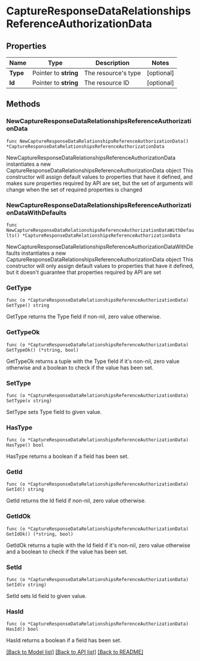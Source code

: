 # CaptureResponseDataRelationshipsReferenceAuthorizationData

## Properties

Name | Type | Description | Notes
------------ | ------------- | ------------- | -------------
**Type** | Pointer to **string** | The resource&#39;s type | [optional] 
**Id** | Pointer to **string** | The resource ID | [optional] 

## Methods

### NewCaptureResponseDataRelationshipsReferenceAuthorizationData

`func NewCaptureResponseDataRelationshipsReferenceAuthorizationData() *CaptureResponseDataRelationshipsReferenceAuthorizationData`

NewCaptureResponseDataRelationshipsReferenceAuthorizationData instantiates a new CaptureResponseDataRelationshipsReferenceAuthorizationData object
This constructor will assign default values to properties that have it defined,
and makes sure properties required by API are set, but the set of arguments
will change when the set of required properties is changed

### NewCaptureResponseDataRelationshipsReferenceAuthorizationDataWithDefaults

`func NewCaptureResponseDataRelationshipsReferenceAuthorizationDataWithDefaults() *CaptureResponseDataRelationshipsReferenceAuthorizationData`

NewCaptureResponseDataRelationshipsReferenceAuthorizationDataWithDefaults instantiates a new CaptureResponseDataRelationshipsReferenceAuthorizationData object
This constructor will only assign default values to properties that have it defined,
but it doesn't guarantee that properties required by API are set

### GetType

`func (o *CaptureResponseDataRelationshipsReferenceAuthorizationData) GetType() string`

GetType returns the Type field if non-nil, zero value otherwise.

### GetTypeOk

`func (o *CaptureResponseDataRelationshipsReferenceAuthorizationData) GetTypeOk() (*string, bool)`

GetTypeOk returns a tuple with the Type field if it's non-nil, zero value otherwise
and a boolean to check if the value has been set.

### SetType

`func (o *CaptureResponseDataRelationshipsReferenceAuthorizationData) SetType(v string)`

SetType sets Type field to given value.

### HasType

`func (o *CaptureResponseDataRelationshipsReferenceAuthorizationData) HasType() bool`

HasType returns a boolean if a field has been set.

### GetId

`func (o *CaptureResponseDataRelationshipsReferenceAuthorizationData) GetId() string`

GetId returns the Id field if non-nil, zero value otherwise.

### GetIdOk

`func (o *CaptureResponseDataRelationshipsReferenceAuthorizationData) GetIdOk() (*string, bool)`

GetIdOk returns a tuple with the Id field if it's non-nil, zero value otherwise
and a boolean to check if the value has been set.

### SetId

`func (o *CaptureResponseDataRelationshipsReferenceAuthorizationData) SetId(v string)`

SetId sets Id field to given value.

### HasId

`func (o *CaptureResponseDataRelationshipsReferenceAuthorizationData) HasId() bool`

HasId returns a boolean if a field has been set.


[[Back to Model list]](../README.md#documentation-for-models) [[Back to API list]](../README.md#documentation-for-api-endpoints) [[Back to README]](../README.md)


